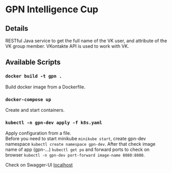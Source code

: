 # GPN Intelligence Cup

## Details

RESTful Java service to get the full name of the VK user, and attribute of the VK group member.
VKontakte API is used to work with VK.

## Available Scripts

### `docker build -t gpn .`
Build docker image from a Dockerfile. 

### `docker-compose up`
Create and start containers.

### `kubectl -n gpn-dev apply -f k8s.yaml`
Apply configuration from a file.\
Before you need to start minikube `minikube start`,
create gpn-dev namespace `kubectl create namespace gpn-dev`.
After that check image name of app (gpn-...) `kubectl get po`
and forward ports to check on browser `kubectl -n gpn-dev port-forward image-name 8080:8080`.

Check on Swagger-UI
[localhost](http://localhost:8080/swagger-ui/index.html)
